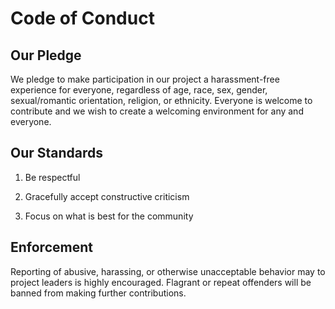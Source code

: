 # Code of Conduct

## Our Pledge

We pledge to make participation in our project a harassment-free experience for everyone, regardless of age, race, sex, gender, sexual/romantic orientation, religion, or ethnicity. Everyone is welcome to contribute and we wish to create a welcoming environment for any and everyone.

## Our Standards

1. Be respectful

2. Gracefully accept constructive criticism

3. Focus on what is best for the community

## Enforcement

Reporting of abusive, harassing, or otherwise unacceptable behavior may to project leaders is highly encouraged. Flagrant or repeat offenders will be banned from making further contributions.
